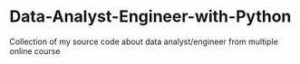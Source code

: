# Data-Analyst-Engineer-with-Python
Collection of my source code about data analyst/engineer from multiple online course
